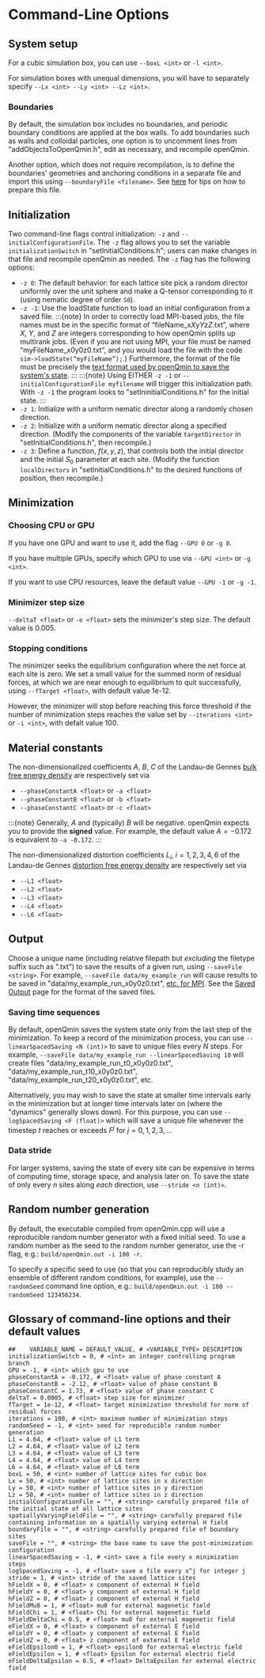 # Command-Line Options

## System setup

For a cubic simulation box, you can use `--boxL <int>` or `-l <int>`.

For simulation boxes with unequal dimensions, you will have to separately specify `--Lx <int> --Ly <int> --Lz <int>`.

### Boundaries 

By default, the simulation box includes no boundaries, and periodic boundary conditions are applied at the box walls. To add boundaries such as walls and colloidal particles, one option is to uncomment lines from "addObjectsToOpenQmin.h", edit as necessary, and recompile openQmin. 

Another option, which does not require recompilation, is to define the boundaries' geometries and anchoring conditions in a separate file and import this using `--boundaryFile <filename>`. See [here](Boundary-conditions.html#preparing-a-custom-boundary-file) for tips on how to prepare this file. 

## Initialization

Two command-line flags control initialization: `-z` and `--initialConfigurationFile`. The `-z` flag allows you to set the variable `initializationSwitch` in "setInitialConditions.h"; users can make changes in that file and recompile openQmin as needed. The `-z` flag has the following options:
* `-z 0`: The default behavior: for each lattice site pick a random director uniformly over the unit sphere and make a Q-tensor corresponding to it (using nematic degree of order `S0`).
* `-z -1`: Use the loadState function to load an initial configuration from a saved file. 
<a class="anchor" id="MPI-file-naming"></a>
:::{note}
In order to correctly load MPI-based jobs, the file names must be in the specific format of “fileName_x$X$y$Y$z$Z$.txt”, where $X$, $Y$, and $Z$ are integers corresponding to how openQmin splits up multirank jobs. (Even if you are not using MPI, your file must be named “myFileName_x0y0z0.txt”, and you would load the file with the code `sim->loadState(“myFileName”);`.) Furthermore, the format of the file must be precisely the [text format used by openQmin to save the system's state](Saved-output). 
:::
:::{note}
Using EITHER `-z -1` or `--initialConfigurationFile myfilename` will trigger this initialization path. With `-z -1` the program looks to "setIninitialConditions.h" for the initial state.
:::
* `-z 1`: Initialize with a uniform nematic director along a randomly chosen direction. 
* `-z 2`: Initialize with a uniform nematic director along a specified direction. (Modify the components of the variable `targetDirector` in "setInitialConditions.h", then recompile.)
* `-z 3`: Define a function, $f(x,y,z)$, that controls both the initial director and the initial $S_0$ parameter at each site. (Modify the function `localDirectors` in "setInitialConditions.h" to the desired functions of position, then recompile.)

## Minimization

### Choosing CPU or GPU 

If you have one GPU and want to use it, add the flag `--GPU 0` or `-g 0`. 

If you have multiple GPUs, specify which GPU to use via `--GPU <int>` or `-g <int>`.

If you want to use CPU resources, leave the default value `--GPU -1` or `-g -1`. 


### Minimizer step size

`--deltaT <float>` or `-e <float>` sets the minimizer's step size. The default value is 0.005.

### Stopping conditions 

The minimizer seeks the equilibrium configuration where the net force at each site is zero. We set a small value for the summed norm of residual forces, at which we are near enough to equilibrium to quit successfully, using `--fTarget <float>`, with default value  1e-12.

However, the minimizer will stop before reaching this force threshold if the number of minimization steps reaches the value set by `--iterations <int>` or `-i <int>`, with defalt value 100. 

## Material constants

The non-dimensionalized coefficients $A$, $B$, $C$ of the Landau-de Gennes [bulk free energy density](Landau-de-Gennes.html#bulk-free-energy) are respectively set via 

* `--phaseConstantA <float>` or `-a <float>`
* `--phaseConstantB <float>` or `-b <float>`
* `--phaseConstantC <float>` or `-c <float>`

:::{note}
Generally, $A$ and (typically) $B$ will be negative. openQmin expects you to provide the **signed** value. For example, the default value $A=-0.172$ is equivalent to `-a -0.172`.
:::


The non-dimensionalized distortion coefficients $L_i$, $i=1,2,3,4,6$ of the Landau-de Gennes [distortion free energy density](Landau-de-Gennes.html#distortion-free-energy) are respectively set via 

* `--L1 <float>`
* `--L2 <float>`
* `--L3 <float>`
* `--L4 <float>`
* `--L6 <float>`

## Output

Choose a unique name (including relative filepath but *excluding* the filetype suffix such as ".txt") to save the results of a given run, using 
`--saveFile <string>`. For example, `--saveFile data/my_example_run` will cause results to be saved in "data/my_example_run_x0y0z0.txt", [etc. for MPI](#MPI-file-naming). See the [Saved Output](Saved-output) page for the format of the saved files. 


### Saving time sequences

By default, openQmin saves the system state only from the last step of the minimization. To keep a record of the minimization process, you can use `--linearSpacedSaving <N (int)>` to save to unique files every $N$ steps. For example, `--saveFile data/my_example_run --linearSpacedSaving 10` will create files "data/my_example_run_t0_x0y0z0.txt", "data/my_example_run_t10_x0y0z0.txt", "data/my_example_run_t20_x0y0z0.txt", etc.

Alternatively, you may wish to save the state at smaller time intervals early in the minimization but at longer time intervals later on (where the "dynamics" generally slows down). For this purpose, you can use `--logSpacedSaving <F (float)>` which will save a unique file whenever the timestep $t$ reaches or exceeds $F^j$ for $j=0,1,2,3,\dots$

### Data stride

For larger systems, saving the state of every site can be expensive in terms of computing time, storage space, and analysis later on. To save the state of only every $n$ sites along *each* direction, use `--stride <n (int)>`. 

## Random number generation

By default, the executable compiled from openQmin.cpp will use a reproducible random number generator with a fixed initial seed. To use a random number as the seed to the random number generator, use the -r flag, e.g.:
`build/openQmin.out -i 100 -r`.

To specify a specific seed to use (so that you can reproducibly study an ensemble of different random conditions, for example), use the `--randomSeed` command line option, e.g.:
`build/openQmin.out -i 100 --randomSeed 123456234`.

## Glossary of command-line options and their default values 

```
##    VARIABLE_NAME = DEFAULT_VALUE, # <VARIABLE_TYPE> DESCRIPTION
initializationSwitch = 0, # <int> an integer controlling program branch
GPU = -1, # <int> which gpu to use
phaseConstantA = -0.172, # <float> value of phase constant A
phaseConstantB = -2.12, # <float> value of phase constant B
phaseConstantC = 1.73, # <float> value of phase constant C
deltaT = 0.0005, # <float> step size for minimizer
fTarget = 1e-12, # <float> target minimization threshold for norm of residual forces
iterations = 100, # <int> maximum number of minimization steps
randomSeed = -1, # <int> seed for reproducible random number generation
L1 = 4.64, # <float> value of L1 term
L2 = 4.64, # <float> value of L2 term
L3 = 4.64, # <float> value of L3 term
L4 = 4.64, # <float> value of L4 term
L6 = 4.64, # <float> value of L6 term
boxL = 50, # <int> number of lattice sites for cubic box
Lx = 50, # <int> number of lattice sites in x direction
Ly = 50, # <int> number of lattice sites in y direction
Lz = 50, # <int> number of lattice sites in z direction
initialConfigurationFile = "", # <string> carefully prepared file of the initial state of all lattice sites
spatiallyVaryingFieldFile = "", # <string> carefully prepared file containing information on a spatially varying external H field
boundaryFile = "", # <string> carefully prepared file of boundary sites
saveFile = "", # <string> the base name to save the post-minimization configuration
linearSpacedSaving = -1, # <int> save a file every x minimization steps
logSpacedSaving = -1, # <float> save a file every x^j for integer j
stride = 1, # <int> stride of the saved lattice sites
hFieldX = 0, # <float> x component of external H field
hFieldY = 0, # <float> y component of external H field
hFieldZ = 0, # <float> z component of external H field
hFieldMu0 = 1, # <float> mu0 for external magenetic field
hFieldChi = 1, # <float> Chi for external magenetic field
hFieldDeltaChi = 0.5, # <float> mu0 for external magenetic field
eFieldX = 0, # <float> x component of external E field
eFieldY = 0, # <float> y component of external E field
eFieldZ = 0, # <float> z component of external E field
eFieldEpsilon0 = 1, # <float> epsilon0 for external electric field
eFieldEpsilon = 1, # <float> Epsilon for external electric field
eFieldDeltaEpsilon = 0.5, # <float> DeltaEpsilon for external electric field
```